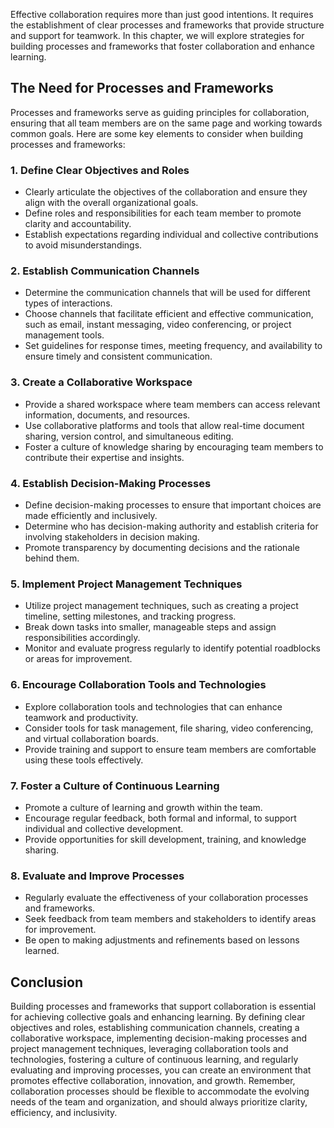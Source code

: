 
Effective collaboration requires more than just good intentions. It requires the establishment of clear processes and frameworks that provide structure and support for teamwork. In this chapter, we will explore strategies for building processes and frameworks that foster collaboration and enhance learning.

The Need for Processes and Frameworks
-------------------------------------

Processes and frameworks serve as guiding principles for collaboration, ensuring that all team members are on the same page and working towards common goals. Here are some key elements to consider when building processes and frameworks:

### 1. Define Clear Objectives and Roles

* Clearly articulate the objectives of the collaboration and ensure they align with the overall organizational goals.
* Define roles and responsibilities for each team member to promote clarity and accountability.
* Establish expectations regarding individual and collective contributions to avoid misunderstandings.

### 2. Establish Communication Channels

* Determine the communication channels that will be used for different types of interactions.
* Choose channels that facilitate efficient and effective communication, such as email, instant messaging, video conferencing, or project management tools.
* Set guidelines for response times, meeting frequency, and availability to ensure timely and consistent communication.

### 3. Create a Collaborative Workspace

* Provide a shared workspace where team members can access relevant information, documents, and resources.
* Use collaborative platforms and tools that allow real-time document sharing, version control, and simultaneous editing.
* Foster a culture of knowledge sharing by encouraging team members to contribute their expertise and insights.

### 4. Establish Decision-Making Processes

* Define decision-making processes to ensure that important choices are made efficiently and inclusively.
* Determine who has decision-making authority and establish criteria for involving stakeholders in decision making.
* Promote transparency by documenting decisions and the rationale behind them.

### 5. Implement Project Management Techniques

* Utilize project management techniques, such as creating a project timeline, setting milestones, and tracking progress.
* Break down tasks into smaller, manageable steps and assign responsibilities accordingly.
* Monitor and evaluate progress regularly to identify potential roadblocks or areas for improvement.

### 6. Encourage Collaboration Tools and Technologies

* Explore collaboration tools and technologies that can enhance teamwork and productivity.
* Consider tools for task management, file sharing, video conferencing, and virtual collaboration boards.
* Provide training and support to ensure team members are comfortable using these tools effectively.

### 7. Foster a Culture of Continuous Learning

* Promote a culture of learning and growth within the team.
* Encourage regular feedback, both formal and informal, to support individual and collective development.
* Provide opportunities for skill development, training, and knowledge sharing.

### 8. Evaluate and Improve Processes

* Regularly evaluate the effectiveness of your collaboration processes and frameworks.
* Seek feedback from team members and stakeholders to identify areas for improvement.
* Be open to making adjustments and refinements based on lessons learned.

Conclusion
----------

Building processes and frameworks that support collaboration is essential for achieving collective goals and enhancing learning. By defining clear objectives and roles, establishing communication channels, creating a collaborative workspace, implementing decision-making processes and project management techniques, leveraging collaboration tools and technologies, fostering a culture of continuous learning, and regularly evaluating and improving processes, you can create an environment that promotes effective collaboration, innovation, and growth. Remember, collaboration processes should be flexible to accommodate the evolving needs of the team and organization, and should always prioritize clarity, efficiency, and inclusivity.
